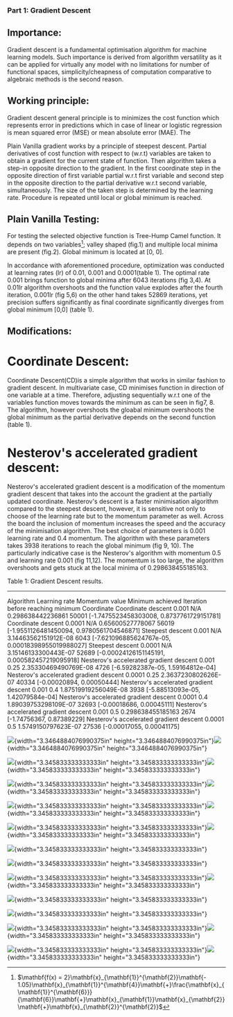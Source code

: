### Part 1: Gradient Descent ###

## Importance:

Gradient descent is a fundamental optimisation algorithm for machine
learning models. Such importance is derived from algorithm versatility
as it can be applied for virtually any model with no limitations for
number of functional spaces, simplicity/cheapness of computation
comparative to algebraic methods is the second reason.

## Working principle:

Gradient descent general principle is to minimizes the cost function
which represents error in predictions which in case of linear or
logistic regression is mean squared error (MSE) or mean absolute error
(MAE). The

Plain Vanilla gradient works by a principle of steepest descent. Partial
derivatives of cost function with respect to (w.r.t) variables are taken
to obtain a gradient for the current state of function. Then algorithm
takes a step-in opposite direction to the gradient. In the first
coordinate step in the opposite direction of first variable partial
w.r.t first variable and second step in the opposite direction to the
partial derivative w.r.t second variable, simultaneously. The size of
the taken step is determined by the learning rate. Procedure is repeated
until local or global minimum is reached.

## Plain Vanilla Testing:

For testing the selected objective function is Tree-Hump Camel function.
It depends on two variables[^1]; valley shaped (fig.1) and multiple
local minima are present (fig.2). Global minimum is located at \[0, 0\].

In accordance with aforementioned procedure, optimization was conducted
at learning rates (lr) of 0.01, 0.001 and 0.0001(table 1). The optimal
rate 0.001 brings function to global minima after 6043 iterations (fig
3,4). At 0.01lr algorithm overshoots and the function value explodes
after the fourth iteration, 0.001lr (fig 5,6) on the other hand takes
52869 iterations, yet precision suffers significantly as final
coordinate significantly diverges from global minimum \[0,0\] (table 1).

## Modifications:

# Coordinate Descent:

Coordinate Descent(CD)is a simple algorithm that works in similar
fashion to gradient descent. In multivariate case, CD minimises function
in direction of one variable at a time. Therefore, adjusting
sequentially w.r.t one of the variables function moves towards the
minimum as can be seen in fig7, 8. The algorithm, however overshoots the
gloabal minimum overshoots the global minimum as the partial derivative
depends on the second function (table 1).

# Nesterov's accelerated gradient descent:

Nesterov's accelerated gradient descent is a modification of the
momentum gradient descent that takes into the account the gradient at
the partially updated coordinate. Nesterov's descent is a faster
minimisation algorithm compared to the steepest descent, however, it is
sensitive not only to choose of the learning rate but to the momentum
parameter as well. Across the board the inclusion of momentum increases
the speed and the accuracy of the minimisation algorithm. The best
choice of parameters is 0.001 learning rate and 0.4 momentum. The
algorithm with these parameters takes 3938 iterations to reach the
global minimum (fig 9, 10). The particularly indicative case is the
Nesterov's algorithm with momentum 0.5 and learning rate 0.001 (fig
11,12). The momentum is too large, the algorithm overshoots and gets
stuck at the local minima of 0.298638455185163.

  Table 1: Gradient Descent results.                                                                                                    
  ----------------------------------------- --------------- ---------------- ---------------------- ----------------------------------- ----------------------------------------------------
  Algorithm                                 Learning rate   Momentum value   Minimum achieved       Iteration before reaching minimum   Coordinate
  Coordinate descent                        0.001           N/A              0.298638442236861      50001                               \[-1.7475523458303008, 0.8737761729151781\]
  Coordinate descent                        0.0001          N/A              0.65600527778067       56019                               \[-1.9551126481450094, 0.9780561704546871\]
  Steepest descent                          0.001           N/A              3.14463562151912E-08   6043                                \[-7.621096885624767e-05, 0.00018398955019988027\]
  Steepest descent                          0.0001          N/A              3.15146133300443E-07   52689                               \[-0.00024126151145191, 0.000582457219095918\]
  Nesterov's accelerated gradient descent   0.001           0.25             2.35330469490769E-08   4726                                \[-6.59282387e-05, 1.59164812e-04\]
  Nesterov's accelerated gradient descent   0.0001          0.25             2.3637230802626E-07    40334                               \[-0.00020894, 0.00050444\]
  Nesterov's accelerated gradient descent   0.001           0.4              1.87519919256049E-08   3938                                \[-5.88513093e-05, 1.42079584e-04\]
  Nesterov's accelerated gradient descent   0.0001          0.4              1.89039753298109E-07   32693                               \[-0.00018686, 0.00045111\]
  Nesterov's accelerated gradient descent   0.001           0.5              0.298638455185163      2674                                \[-1.74756367, 0.87389229\]
  Nesterov's accelerated gradient descent   0.0001          0.5              1.5749150797623E-07    27536                               \[-0.00017055, 0.00041175\]

![](media/image1.png){width="3.3464884076990375in"
height="3.3464884076990375in"}![](media/image2.png){width="3.3464884076990375in"
height="3.3464884076990375in"}

![](media/image3.png){width="3.345833333333333in"
height="3.345833333333333in"}![](media/image4.png){width="3.345833333333333in"
height="3.345833333333333in"}

![](media/image5.png){width="3.345833333333333in"
height="3.345833333333333in"}![](media/image6.png){width="3.345833333333333in"
height="3.345833333333333in"}

![](media/image7.png){width="3.345833333333333in"
height="3.345833333333333in"}![](media/image8.png){width="3.345833333333333in"
height="3.345833333333333in"}

![](media/image9.png){width="3.345833333333333in"
height="3.345833333333333in"}![](media/image10.png){width="3.345833333333333in"
height="3.345833333333333in"}

![](media/image11.png){width="3.345833333333333in"
height="3.345833333333333in"}

![](media/image12.png){width="3.345833333333333in"
height="3.345833333333333in"}

![](media/image13.png){width="3.345833333333333in"
height="3.345833333333333in"}![](media/image14.png){width="3.345833333333333in"
height="3.345833333333333in"}

![](media/image15.png){width="3.345833333333333in"
height="3.345833333333333in"}

![](media/image16.png){width="3.345833333333333in"
height="3.345833333333333in"}

![](media/image10.png){width="3.345833333333333in"
height="3.345833333333333in"}![](media/image9.png){width="3.345833333333333in"
height="3.345833333333333in"}

![](media/image17.png){width="3.345833333333333in"
height="3.345833333333333in"}![](media/image18.png){width="3.345833333333333in"
height="3.345833333333333in"}

[^1]: $\mathbf{f(x) = 2}\mathbf{x}_{\mathbf{1}}^{\mathbf{2}}\mathbf{- 1.05}\mathbf{x}_{\mathbf{1}}^{\mathbf{4}}\mathbf{+}\frac{\mathbf{x}_{\mathbf{1}}^{\mathbf{6}}}{\mathbf{6}}\mathbf{+}\mathbf{x}_{\mathbf{1}}\mathbf{x}_{\mathbf{2}}\mathbf{+}\mathbf{x}_{\mathbf{2}}^{\mathbf{2}}$
